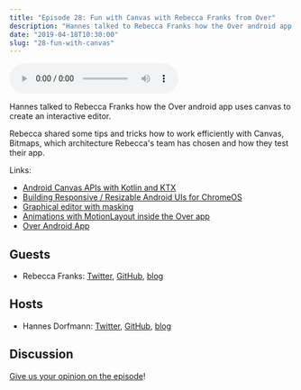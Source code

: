 ```yaml
---
title: "Episode 28: Fun with Canvas with Rebecca Franks from Over"
description: "Hannes talked to Rebecca Franks how the Over android app uses canvas to create an interactive editor."
date: "2019-04-18T10:30:00"
slug: "28-fun-with-canvas"
---
```

<audio controls preload="metadata">
  <source src="https://artemzin.com/static/thecontext/episodes/The.Context.episode.28.mp3" type="audio/mpeg">
</audio>

Hannes talked to Rebecca Franks how the Over android app uses canvas to create an interactive editor.

Rebecca shared some tips and tricks how to work efficiently with Canvas, Bitmaps, which architecture Rebecca's team has chosen and how they test their app.

Links:

* [Android Canvas APIs with Kotlin and KTX](https://riggaroo.co.za/android-canvas-apis-with-kotlin-and-ktx/)
* [Building Responsive / Resizable Android UIs for ChromeOS](https://riggaroo.co.za/building-responsive-resizable-android-uis-for-chromeos/)
* [Graphical editor with masking](https://twitter.com/riggaroo/status/1105027835842957314)
* [Animations with MotionLayout inside the Over app](https://twitter.com/riggaroo/status/1105027835842957314)
* [Over Android App](https://play.google.com/store/apps/details?id=app.over.editor)


## Guests

* Rebecca Franks: [Twitter](https://twitter.com/riggaroo), [GitHub](https://github.com/riggaroo), [blog](https://riggaroo.co.za)

## Hosts

* Hannes Dorfmann: [Twitter](https://twitter.com/sockeqwe), [GitHub](https://github.com/sockeqwe), [blog](http://hannesdorfmann.com)

## Discussion

[Give us your opinion on the episode](https://github.com/artem-zinnatullin/TheContext-Podcast/issues/119)!
